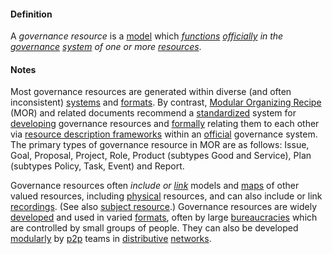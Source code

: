 #### Definition

A *governance resource* is a [model](https://github.com/gcassel/Modular-Organizing-Terminology/blob/master/terms/model.md) which *[functions](https://github.com/gcassel/Modular-Organizing-Terminology/blob/master/terms/function.md) [officially](https://github.com/gcassel/Modular-Organizing-Terminology/blob/master/terms/official.md) in the [governance](https://github.com/gcassel/Modular-Organizing-Terminology/blob/master/terms/govern.md) [system](https://github.com/gcassel/Modular-Organizing-Terminology/blob/master/terms/system.md) of one or more [resources](https://github.com/gcassel/Modular-Organizing-Terminology/blob/master/terms/resource.md)*.

#### Notes  

Most governance resources are generated within diverse (and often inconsistent) [systems](https://github.com/gcassel/Modular-Organizing-Terminology/blob/master/terms/system.md) and [formats](https://github.com/gcassel/Modular-Organizing-Terminology/blob/master/terms/format.md).  By contrast, [Modular Organizing Recipe](https://docs.google.com/document/d/17ssWfsuaKQkytdW1q83qKzEjxrY-BoreREch46JOMQY/edit?usp=sharing) (MOR) and related documents recommend a [standardized](https://github.com/gcassel/Modular-Organizing-Terminology/blob/master/terms/standard.md) system for [developing](https://github.com/gcassel/Modular-Organizing-Terminology/blob/master/terms/develop.md) governance resources and [formally](https://github.com/gcassel/Modular-Organizing-Terminology/blob/master/terms/form.md) relating them to each other via [resource description frameworks](https://github.com/gcassel/Modular-Organizing-Terminology/blob/master/terms/resource-description-framework.md) within an [official](https://github.com/gcassel/Modular-Organizing-Terminology/blob/master/terms/official.md) governance system.  The primary types of governance resource in MOR are as follows: Issue, Goal, Proposal, Project, Role, Product (subtypes Good and Service), Plan (subtypes Policy, Task, Event) and Report.

Governance resources often *include or [link](https://github.com/gcassel/Modular-Organizing-Terminology/blob/master/terms/link.md)* models and [maps](https://github.com/gcassel/Modular-Organizing-Terminology/blob/master/terms/map.md) of other valued resources, including [physical](https://github.com/gcassel/Modular-Organizing-Terminology/blob/master/terms/physical.md) resources, and can also include or link [recordings](https://github.com/gcassel/Modular-Organizing-Terminology/blob/master/terms/record.md).  (See also [subject resource](https://github.com/gcassel/Modular-Organizing-Terminology/blob/master/terms/subject-resource.md).)  Governance resources are widely [developed](https://github.com/gcassel/Modular-Organizing-Terminology/blob/master/terms/develop.md) and used in varied [formats](https://github.com/gcassel/Modular-Organizing-Terminology/blob/master/terms/format.md), often by large [bureaucracies](https://github.com/gcassel/Modular-Organizing-Terminology/blob/master/terms/bureaucracy.md) which are controlled by small groups of people. They can also be developed [modularly](https://github.com/gcassel/Modular-Organizing-Terminology/blob/master/terms/modular.md) by [p2p](https://github.com/gcassel/Modular-Organizing-Terminology/blob/master/terms/p2p.md) teams in [distributive](https://github.com/gcassel/Modular-Organizing-Terminology/blob/master/terms/distribute.md) [networks](https://github.com/gcassel/Modular-Organizing-Terminology/blob/master/terms/network.md).
